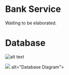 <h1>Bank Service</h1>

Waiting to be elaborated.


<h1>Database </h1>


![alt text](https://github.com/jzymiranda/resource/database_diagram.png?raw=true)

<img src="https://drive.google.com/file/d/15xYTo9zis7n760oRGhCm0DQRr3G5T3up/view?usp=sharing"> alt="Database Diagram">


